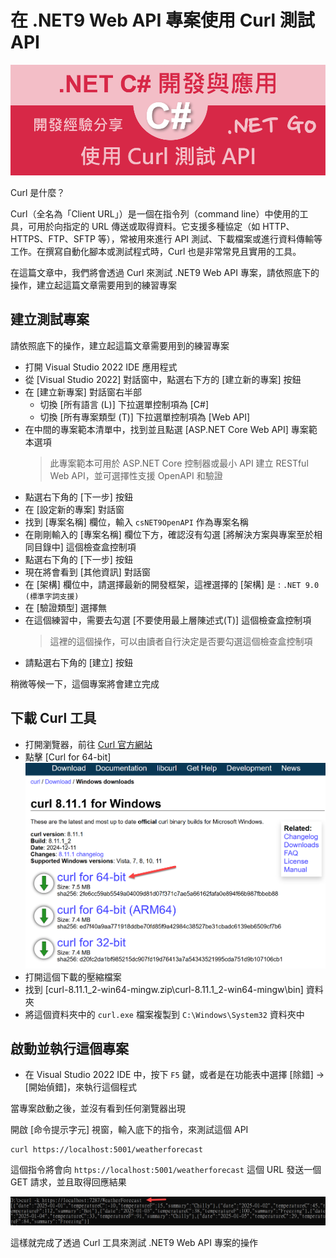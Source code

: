 # 在 .NET9 Web API 專案使用 Curl 測試 API

![](../Images/cs2024-9899.png)

Curl 是什麼？

Curl（全名為「Client URL」）是一個在指令列（command line）中使用的工具，可用於向指定的 URL 傳送或取得資料。它支援多種協定（如 HTTP、HTTPS、FTP、SFTP 等），常被用來進行 API 測試、下載檔案或進行資料傳輸等工作。在撰寫自動化腳本或測試程式時，Curl 也是非常常見且實用的工具。

在這篇文章中，我們將會透過 Curl 來測試 .NET9 Web API 專案，請依照底下的操作，建立起這篇文章需要用到的練習專案

## 建立測試專案

請依照底下的操作，建立起這篇文章需要用到的練習專案

* 打開 Visual Studio 2022 IDE 應用程式
* 從 [Visual Studio 2022] 對話窗中，點選右下方的 [建立新的專案] 按鈕
* 在 [建立新專案] 對話窗右半部
  * 切換 [所有語言 (L)] 下拉選單控制項為 [C#]
  * 切換 [所有專案類型 (T)] 下拉選單控制項為 [Web API]
* 在中間的專案範本清單中，找到並且點選 [ASP.NET Core Web API] 專案範本選項
  > 此專案範本可用於 ASP.NET Core 控制器或最小 API 建立 RESTful Web API，並可選擇性支援 OpenAPI 和驗證
* 點選右下角的 [下一步] 按鈕
* 在 [設定新的專案] 對話窗
* 找到 [專案名稱] 欄位，輸入 `csNET9OpenAPI` 作為專案名稱
* 在剛剛輸入的 [專案名稱] 欄位下方，確認沒有勾選 [將解決方案與專案至於相同目錄中] 這個檢查盒控制項
* 點選右下角的 [下一步] 按鈕
* 現在將會看到 [其他資訊] 對話窗
* 在 [架構] 欄位中，請選擇最新的開發框架，這裡選擇的 [架構] 是 : `.NET 9.0 (標準字詞支援)`
* 在 [驗證類型] 選擇無
* 在這個練習中，需要去勾選 [不要使用最上層陳述式(T)] 這個檢查盒控制項
  > 這裡的這個操作，可以由讀者自行決定是否要勾選這個檢查盒控制項
* 請點選右下角的 [建立] 按鈕

稍微等候一下，這個專案將會建立完成

## 下載 Curl 工具

* 打開瀏覽器，前往 [Curl 官方網站](https://curl.se/windows/)
* 點擊 [Curl for 64-bit]
![](../Images/cs2024-9898.png)
* 打開這個下載的壓縮檔案
* 找到 [curl-8.11.1_2-win64-mingw.zip\curl-8.11.1_2-win64-mingw\bin] 資料夾
* 將這個資料夾中的 `curl.exe` 檔案複製到 `C:\Windows\System32` 資料夾中

## 啟動並執行這個專案

* 在 Visual Studio 2022 IDE 中，按下 `F5` 鍵，或者是在功能表中選擇 [除錯] -> [開始偵錯]，來執行這個程式

當專案啟動之後，並沒有看到任何瀏覽器出現

開啟 [命令提示字元] 視窗，輸入底下的指令，來測試這個 API

```shell
curl https://localhost:5001/weatherforecast
```

這個指令將會向 `https://localhost:5001/weatherforecast` 這個 URL 發送一個 GET 請求，並且取得回應結果

![](../Images/cs2024-9896.png)

這樣就完成了透過 Curl 工具來測試 .NET9 Web API 專案的操作





